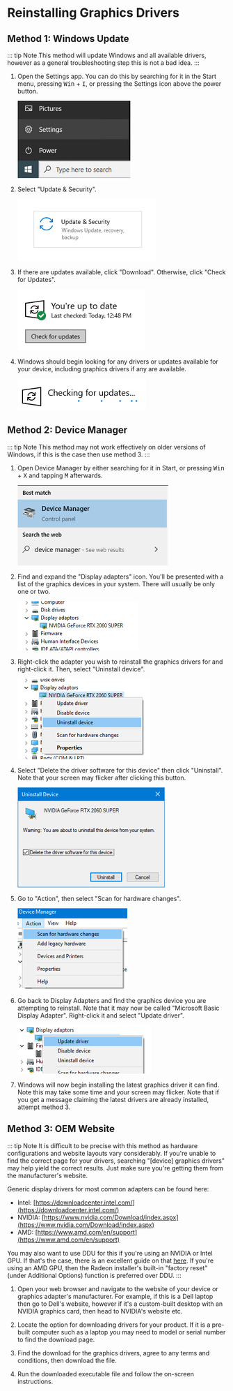 # Reinstalling Graphics Drivers

## Method 1: Windows Update

::: tip Note
This method will update Windows and all available drivers, however as a general troubleshooting step this is not a bad idea.
:::

1. Open the Settings app. You can do this by searching for it in the Start menu, pressing <kbd>Win</kbd> + <kbd>I</kbd>, or pressing the Settings icon above the power button.

   ![](./img/reinstalling-gpu-drivers/opensettings.png)

2. Select "Update & Security".

   ![](./img/reinstalling-gpu-drivers/updateandsecurity.png)

3. If there are updates available, click "Download". Otherwise, click "Check for Updates".

   ![](./img/reinstalling-gpu-drivers/checkforupdates.png)

4. Windows should begin looking for any drivers or updates available for your device, including graphics drivers if any are available.

   ![](./img/reinstalling-gpu-drivers/checkingforupdates.png)

## Method 2: Device Manager

::: tip Note
This method may not work effectively on older versions of Windows, if this is the case then use method 3.
:::

1. Open Device Manager by either searching for it in Start, or pressing <kbd>Win</kbd> + <kbd>X</kbd> and tapping <kbd>M</kbd> afterwards.

   ![](./img/reinstalling-gpu-drivers/devmgmtsearch.png)

2. Find and expand the "Display adapters" icon. You'll be presented with a list of the graphics devices in your system. There will usually be only one or two.

   ![](./img/reinstalling-gpu-drivers/devmgmtdisplayadapt.png)

3. Right-click the adapter you wish to reinstall the graphics drivers for and right-click it. Then, select "Uninstall device".

   ![](./img/reinstalling-gpu-drivers/devmgmtuninstall.png)

4. Select "Delete the driver software for this device" then click "Uninstall". Note that your screen may flicker after clicking this button.

   ![](./img/reinstalling-gpu-drivers/devmgmtdelete.png)

5. Go to "Action", then select "Scan for hardware changes".

   ![](./img/reinstalling-gpu-drivers/devmgmtscan.png)

6. Go back to Display Adapters and find the graphics device you are attempting to reinstall. Note that it may now be called "Microsoft Basic Display Adapter". Right-click it and select "Update driver".

   ![](./img/reinstalling-gpu-drivers/devmgmtupdate.png)

7. Windows will now begin installing the latest graphics driver it can find. Note this may take some time and your screen may flicker. Note that if you get a message claiming the latest drivers are already installed, attempt method 3.

## Method 3: OEM Website

::: tip Note
It is difficult to be precise with this method as hardware configurations and website layouts vary considerably. If you're unable to find the correct page for your drivers, searching "[device] graphics drivers" may help yield the correct results. Just make sure you're getting them from the manufacturer's website.

Generic display drivers for most common adapters can be found here:

- Intel: [https://downloadcenter.intel.com/](https://downloadcenter.intel.com/)
- NVIDIA: [https://www.nvidia.com/Download/index.aspx](https://www.nvidia.com/Download/index.aspx)
- AMD: [https://www.amd.com/en/support](https://www.amd.com/en/support)

You may also want to use DDU for this if you're using an NVIDIA or Intel GPU. If that's the case, there is an excellent guide on that [here](https://www.wagnardsoft.com/content/ddu-guide-tutorial). If you're using an AMD GPU, then the Radeon installer's built-in "factory reset" (under Additional Options) function is preferred over DDU.
:::

1. Open your web browser and navigate to the website of your device or graphics adapter's manufacturer. For example, if this is a Dell laptop then go to Dell's website, however if it's a custom-built desktop with an NVIDIA graphics card, then head to NVIDIA's website etc.

2. Locate the option for downloading drivers for your product. If it is a pre-built computer such as a laptop you may need to model or serial number to find the download page.

3. Find the download for the graphics drivers, agree to any terms and conditions, then download the file.

4. Run the downloaded executable file and follow the on-screen instructions.
